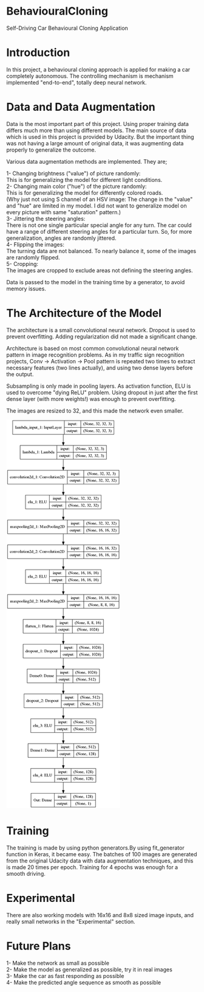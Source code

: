 # BehaviouralCloning
Self-Driving Car Behavioural Cloning Application

# Introduction

In this project, a behavioural cloning approach is applied for making a car completely autonomous. The controlling mechanism is mechanism implemented "end-to-end", totally deep neural network.

# Data and Data Augmentation

Data is the most important part of this project. Using proper training data differs much more than using different models. The main source of data which is used in this project is provided by Udacity. But the important thing was not having a large amount of original data, it was augmenting data properly to generalize the outcome.  

Various data augmentation methods are implemented. They are;  

1- Changing brightness ("value") of picture randomly:  
  This is for generalizing the model for different light conditions.  
2- Changing main color ("hue") of the picture randomly:  
  This is for generalizing the model for differently colored roads.  
(Why just not using S channel of an HSV image: The change in the "value" and "hue" are limited in my model. I did not want to generalize model on every picture with same "saturation" pattern.)  
3- Jittering the steering angles:  
  There is not one single particular special angle for any turn. The car could have a range of different steering angles for a particular turn. So, for more generalization, angles are randomly jittered.  
4- Flipping the images:  
  The turning data are not balanced. To nearly balance it, some of the images are randomly flipped.  
5- Cropping:  
  The images are cropped to exclude areas not defining the steering angles.  

Data is passed to the model in the training time by a generator, to avoid memory issues.  

# The Architecture of the Model

The architecture is a small convolutional neural network. Dropout is used to prevent overfitting. Adding regularization did not made a significant change.

Architecture is based on most common convolutional neural network pattern in image recognition problems. As in my traffic sign recognition projects, Conv -> Activation -> Pool pattern is repeated two times to extract necessary features (two lines actually), and using two dense layers before the output.

Subsampling is only made in pooling layers. As activation function, ELU is used to overcome "dying ReLU" problem. Using dropout in just after the first dense layer (with more weights!) was enough to prevent overfitting.

The images are resized to 32, and this made the network even smaller.

![alt tag](https://raw.githubusercontent.com/alpernkanli/BehaviouralCloning/master/model.png)


# Training

The training is made by using python generators.By using fit_generator function in Keras, it became easy. The batches of 100 images are generated from the original Udacity data with data augmentation techniques, and this is made 20 times per epoch. Training for 4 epochs was enough for a smooth driving.

# Experimental

There are also working models with 16x16 and 8x8 sized image inputs, and really small networks in the "Experimental" section.

# Future Plans

1- Make the network as small as possible  
2- Make the model as generalized as possible, try it in real images  
3- Make the car as fast responding as possible  
4- Make the predicted angle sequence as smooth as possible  
